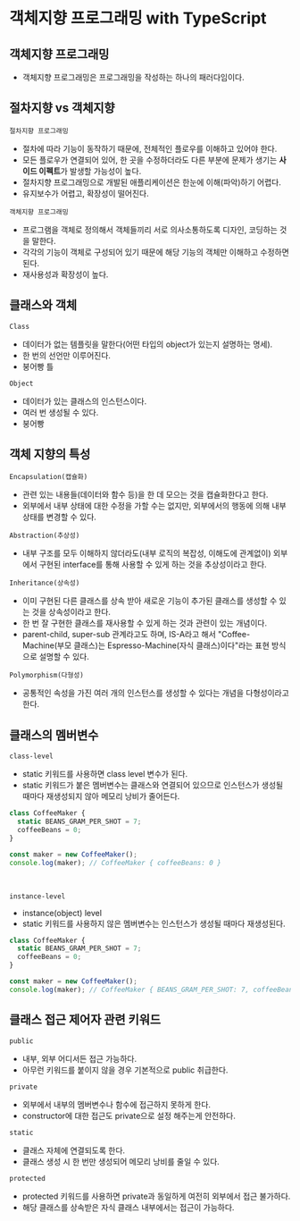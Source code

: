 # 객체지향 프로그래밍 with TypeScript

## 객체지향 프로그래밍

- 객체지향 프로그래밍은 프로그래밍을 작성하는 하나의 패러다임이다.

## 절차지향 vs 객체지향

`절차지향 프로그래밍`

- 절차에 따라 기능이 동작하기 때문에, 전체적인 플로우를 이해하고 있어야 한다.
- 모든 플로우가 연결되어 있어, 한 곳을 수정하더라도 다른 부분에 문제가 생기는 <strong>사이드 이펙트</strong>가 발생할 가능성이 높다.
- 절차지향 프로그래밍으로 개발된 애플리케이션은 한눈에 이해(파악)하기 어렵다.
- 유지보수가 어렵고, 확장성이 떨어진다.

`객체지향 프로그래밍`

- 프로그램을 객체로 정의해서 객체들끼리 서로 의사소통하도록 디자인, 코딩하는 것을 말한다.
- 각각의 기능이 객체로 구성되어 있기 때문에 해당 기능의 객체만 이해하고 수정하면 된다.
- 재사용성과 확장성이 높다.

## 클래스와 객체

`Class`

- 데이터가 없는 템플릿을 말한다(어떤 타입의 object가 있는지 설명하는 명세).
- 한 번의 선언만 이루어진다.
- 붕어빵 틀

`Object`

- 데이터가 있는 클래스의 인스턴스이다.
- 여러 번 생성될 수 있다.
- 붕어빵

## 객체 지향의 특성

`Encapsulation(캡슐화)`

- 관련 있는 내용들(데이터와 함수 등)을 한 데 모으는 것을 캡슐화한다고 한다.
- 외부에서 내부 상태에 대한 수정을 가할 수는 없지만, 외부에서의 행동에 의해 내부 상태를 변경할 수 있다.

`Abstraction(추상성)`

- 내부 구조를 모두 이해하지 않더라도(내부 로직의 복잡성, 이해도에 관계없이) 외부에서 구현된 interface를 통해 사용할 수 있게 하는 것을 추상성이라고 한다.

`Inheritance(상속성)`

- 이미 구현된 다른 클래스를 상속 받아 새로운 기능이 추가된 클래스를 생성할 수 있는 것을 상속성이라고 한다.
- 한 번 잘 구현한 클래스를 재사용할 수 있게 하는 것과 관련이 있는 개념이다.
- parent-child, super-sub 관계라고도 하며, IS-A라고 해서 "Coffee-Machine(부모 클래스)는 Espresso-Machine(자식 클래스)이다"라는 표현 방식으로 설명할 수 있다.

`Polymorphism(다형성)`

- 공통적인 속성을 가진 여러 개의 인스턴스를 생성할 수 있다는 개념을 다형성이라고 한다.

## 클래스의 멤버변수

`class-level`

- static 키워드를 사용하면 class level 변수가 된다.
- static 키워드가 붙은 멤버변수는 클래스와 연결되어 있으므로 인스턴스가 생성될 때마다 재생성되지 않아 메모리 낭비가 줄어든다.

```ts
class CoffeeMaker {
  static BEANS_GRAM_PER_SHOT = 7;
  coffeeBeans = 0;
}

const maker = new CoffeeMaker();
console.log(maker); // CoffeeMaker { coffeeBeans: 0 }
```

</br>

`instance-level`

- instance(object) level
- static 키워드를 사용하지 않은 멤버변수는 인스턴스가 생성될 때마다 재생성된다.

```ts
class CoffeeMaker {
  static BEANS_GRAM_PER_SHOT = 7;
  coffeeBeans = 0;
}

const maker = new CoffeeMaker();
console.log(maker); // CoffeeMaker { BEANS_GRAM_PER_SHOT: 7, coffeeBeans: 30 }
```

## 클래스 접근 제어자 관련 키워드

`public`

- 내부, 외부 어디서든 접근 가능하다.
- 아무런 키워드를 붙이지 않을 경우 기본적으로 public 취급한다.

`private`

- 외부에서 내부의 멤버변수나 함수에 접근하지 못하게 한다.
- constructor에 대한 접근도 private으로 설정 해주는게 안전하다.

`static`

- 클래스 자체에 연결되도록 한다.
- 클래스 생성 시 한 번만 생성되어 메모리 낭비를 줄일 수 있다.

`protected`

- protected 키워드를 사용하면 private과 동일하게 여전히 외부에서 접근 불가하다.
- 해당 클래스를 상속받은 자식 클래스 내부에서는 접근이 가능하다.
